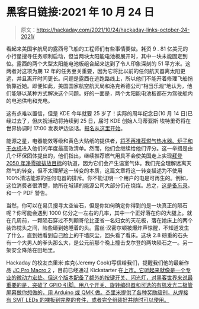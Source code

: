 # 黑客日链接:2021 年 10 月 24 日

> 原文：<https://hackaday.com/2021/10/24/hackaday-links-october-24-2021/>

看起来美国宇航局的露西号飞船的工程师们有些事情要做。耗资 9 . 81 亿美元的小行星搜寻任务顺利启动，但当两块太阳能电池板展开时，其中一块未能固定到位。露西的两个大型太阳能电池板组合起来达到了令人印象深刻的 51 平方米。这两者对这项为期 12 年的任务至关重要，因为它将比以前的任何航天器离太阳更远，并且离开时间更长。问题是露西在逃跑路线上，所以他们不能开着修理飞船悄悄靠近她。即便如此，美国国家航空航天局和洛克希德公司“相当乐观”地认为，他们能够以某种方式解决这个问题。好的一面是，两个太阳能电池板都在为驾驶舱内的电池供电和充电。

这有点难以置信，但是 KDE 今年就要 25 岁了！实际的周年纪念日(10 月 14 日)已经过去了，但庆祝活动将持续到 25 日，届时 KDE 创始人马蒂亚斯·埃特里奇将在世界协调时 17:00 发表炉边谈话。[报名从这里开始](https://conf.kde.org/event/3/)。

能源之星，电器能效等级和黄色大贴纸的提供者，[将不再推荐燃气热水器、炉子和干衣机](https://www.fastcompany.com/90682239/energy-star-wont-recommend-any-gas-appliances-on-its-next-most-efficient-list)进入他们的年度最高效清单。然而，他们会继续给他们评分。这一举措是由几个环保团体提出的，他们指出，继续推荐燃气用具不会使美国走上实现[拜登 2050 年净零碳排放目标](https://www.washingtonpost.com/climate-environment/2021/09/08/biden-solar-climate-change/)的轨道，因为它们会产生温室气体。我们完全理解远离天然气的转变，但不太理解这一转变的本质，这篇文章将这一转变描述为不使用 100%清洁能源的任何电器的排斥。你不能证明一个用户的电是可再生的。例如，这位消费者很清楚，她所在城镇的能源公司大部分仍在烧煤。总之，[这是备忘录](https://www.energystar.gov/sites/default/files/ENERGY%20STAR%20Most%20Efficient%202022%20Final%20Criteria%20Memo_0.pdf)。和一个 PDF 警告。

当然，你可以在易贝搜寻太空岩石，但是你如何确定你得到的是一块真正的陨石呢？你可能会遇到 1000 亿分之一左右的几率，其中一个正好落在你的大腿上。就在几周前，一颗陨石穿过不列颠哥伦比亚省一名妇女的天花板，落在她床上的两个装饰枕头之间，险些砸到她睡着的头。露丝·汉密尔顿被爆炸声惊醒，不知道发生了什么，直到她看到自己脸上的干墙灰尘，回头看了看床。这块 2.8 磅重的石头有一个大男人的拳头那么大，是公元前那个晚上撞击戈尔登的两块陨石之一。另一架安全降落在田地里。

Hackaday 的校友杰里米·库克(Jeremy Cook)写信给我们，提醒我们他的最新作品 [JC Pro Macro 2](https://hackaday.com/2021/09/23/meet-the-marvelous-macro-music-maker/) ，目前已经通过 Kickstarter 在[上市。它听起来就像是一个专业的微动力宏垫。但这个版本配备了额外的按键开关、闪光灯，对黑客世界来说最重要的是，突破了 GPIO 引脚。用八个开关、旋转编码器和可选的有机发光二极管屏幕做你想做的，用 Arduino 或 QMK 做。杰里米提供了各种奖励级别，从焊接有 SMT LEDs 的裸板到完整的套件，或者完全组装好并随时可以使用。](https://www.kickstarter.com/projects/291892408/jc-pro-macro-2-mechanical-keypad)